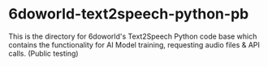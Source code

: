 # 6doworld-text2speech-python-pb
This is the directory for 6doworld's Text2Speech Python code base which contains the functionality for AI Model training, requesting audio files &amp; API calls. (Public testing)
